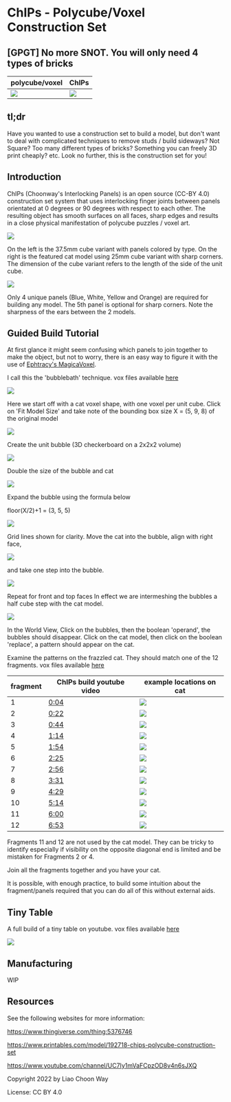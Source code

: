 # ChIPs - Polycube/Voxel Construction Set

## [GPGT] No more SNOT. You will only need 4 types of bricks

| polycube/voxel | ChIPs |
| --- | --- |
| ![](img/magicavoxel_cat.png) | ![](img/ChIPs_cat.png) |

## tl;dr
Have you wanted to use a construction set to build a model, but don't want to deal with complicated techniques to remove studs / build sideways? Not Square? Too many different types of bricks? Something you can freely 3D print cheaply? etc. Look no further, this is the construction set for you!

## Introduction
ChIPs (Choonway's Interlocking Panels) is an open source (CC-BY 4.0) construction set system that uses interlocking finger joints between panels orientated at 0 degrees or 90 degrees with respect to each other. The resulting object has smooth surfaces on all faces, sharp edges and results in a close physical manifestation of polycube puzzles / voxel art.

![](img/ChIPs-37.5mm-vs-25mm-3DPrinted.png)

On the left is the 37.5mm cube variant with panels colored by type. On the right is the featured cat model using 25mm cube variant with sharp corners. The dimension of the cube variant refers to the length of the side of the unit cube.

![](img/ChIPs-3Dprinted.png)

Only 4 unique panels (Blue, White, Yellow and Orange) are required for building any model. The 5th panel is optional for sharp corners. Note the sharpness of the ears between the 2 models.

## Guided Build Tutorial

At first glance it might seem confusing which panels to join together to make the object, but not to worry, there is an easy way to figure it with the use of [Ephtracy's MagicaVoxel](https://ephtracy.github.io/).

I call this the 'bubblebath' technique. vox files available [here](vox/cat_tut.vox)

![](img/tut-1.png)

Here we start off with a cat voxel shape, with one voxel per unit cube.
Click on 'Fit Model Size' and take note of the bounding box size X = (5, 9, 8) of the original model

![](img/tut-2.png)

Create the unit bubble (3D checkerboard on a 2x2x2 volume)

![](img/tut-3.png)

Double the size of the bubble and cat

![](img/tut-4.png)

Expand the bubble using the formula below

floor(X/2)+1 = (3, 5, 5)

![](img/tut-5.png)

Grid lines shown for clarity.
Move the cat into the bubble, align with right face,

![](img/tut-6.png)

and take one step into the bubble.

![](img/tut-7.png)

Repeat for front and top faces
In effect we are intermeshing the bubbles a half cube step with the cat model.

![](img/tut-8.png)

In the World View,
Click on the bubbles, then the boolean 'operand', the bubbles should disappear.
Click on the cat model, then click on the boolean 'replace', a pattern should appear on the cat.

Examine the patterns on the frazzled cat. They should match one of the 12 fragments. vox files available [here](vox/cat_frag.vox)

| fragment | ChIPs build youtube video | example locations on cat |
| --- | --- | --- |
| 1 | [0:04](https://www.youtube.com/watch?v=te_LA7-NAmI&t=4s) | ![](img/cat-frag-1.png) |
| 2 | [0:22](https://www.youtube.com/watch?v=te_LA7-NAmI&t=22s) | ![](img/cat-frag-2.png) |
| 3 | [0:44](https://www.youtube.com/watch?v=te_LA7-NAmI&t=44s) | ![](img/cat-frag-3.png) |
| 4 | [1:14](https://www.youtube.com/watch?v=te_LA7-NAmI&t=74s) | ![](img/cat-frag-4.png) |
| 5 | [1:54](https://www.youtube.com/watch?v=te_LA7-NAmI&t=114s) | ![](img/cat-frag-5.png) |
| 6 | [2:25](https://www.youtube.com/watch?v=te_LA7-NAmI&t=145s) | ![](img/cat-frag-6.png) |
| 7 | [2:56](https://www.youtube.com/watch?v=te_LA7-NAmI&t=176s) | ![](img/cat-frag-7.png) |
| 8 | [3:31](https://www.youtube.com/watch?v=te_LA7-NAmI&t=211s) | ![](img/cat-frag-8.png) |
| 9 | [4:29](https://www.youtube.com/watch?v=te_LA7-NAmI&t=269s) | ![](img/cat-frag-9.png) |
| 10 | [5:14](https://www.youtube.com/watch?v=te_LA7-NAmI&t=314s) | ![](img/cat-frag-10.png) |
| 11 | [6:00](https://www.youtube.com/watch?v=te_LA7-NAmI&t=360s) | ![](img/cat-frag-11.png) |
| 12 | [6:53](https://www.youtube.com/watch?v=te_LA7-NAmI&t=413s) | ![](img/cat-frag-12.png) |

Fragments 11 and 12 are not used by the cat model. They can be tricky to identify especially if visibility on the opposite diagonal end is limited and be mistaken for Fragments 2 or 4.

Join all the fragments together and you have your cat.

It is possible, with enough practice, to build some intuition about the fragment/panels required that you can do all of this without external aids.

## Tiny Table

A full build of a tiny table on youtube. vox files available [here](vox/table.vox)

![](img/table-example.png)

## Manufacturing

WIP

## Resources

See the following websites for more information:

https://www.thingiverse.com/thing:5376746

https://www.printables.com/model/192718-chips-polycube-construction-set

https://www.youtube.com/channel/UC7Iy1mVaFCpzOD8v4n6sJXQ

Copyright 2022 by Liao Choon Way

License: CC BY 4.0
